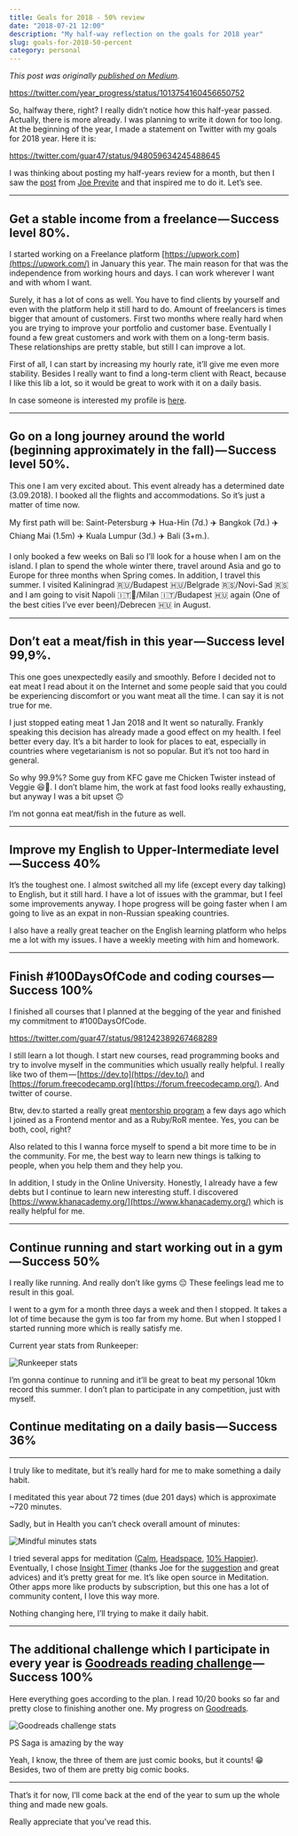 ```yaml
---
title: Goals for 2018 - 50% review
date: "2018-07-21 12:00"
description: "My half-way reflection on the goals for 2018 year"
slug: goals-for-2018-50-percent
category: personal
---
```


_This post was originally [published on Medium](https://medium.com/@guar47/goals-for-2018-50-d6d4c2627089)._

https://twitter.com/year_progress/status/1013754160456650752

So, halfway there, right? I really didn’t notice how this half-year
passed. Actually, there is more already. I was planning to write it down for too long. At the beginning of the year, I made a statement on Twitter with my goals for 2018 year. Here it is:

https://twitter.com/guar47/status/948059634245488645

I was thinking about posting my half-years review for a month, but then I saw the [post](https://medium.com/@jsjoeio/2018-goals-june-update-69ede0805004) from [Joe Previte](https://twitter.com/jsjoeio) and that inspired me to do it. Let’s see.

---

##

## Get a stable income from a freelance — Success level 80%.

I started working on a Freelance platform [https://upwork.com](https://upwork.com/) in January this year. The main reason for that was the independence from working hours and days. I can work wherever I want and with whom I want.

Surely, it has a lot of cons as well. You have to find clients by
yourself and even with the platform help it still hard to do. Amount of
freelancers is times bigger that amount of customers. First two months
where really hard when you are trying to improve your portfolio and
customer base. Eventually I found a few great customers and work with
them on a long-term basis. These relationships are pretty stable, but
still I can improve a lot.

First of all, I can start by increasing my hourly rate, it’ll give me even more stability. Besides I really want to find a long-term client with React, because I like this lib a lot, so it would be great to work
with it on a daily basis.

In case someone is interested my profile is [here](https://www.upwork.com/freelancers/~01e52252789be044c5).

---

## Go on a long journey around the world (beginning approximately in the fall) — Success level 50%.

This one I am very excited about. This event already has a determined date (3.09.2018). I booked all the flights and accommodations. So it’s just a matter of time now.

My first path will be:
Saint-Petersburg ✈️ Hua-Hin (7d.) ✈️ Bangkok (7d.) ✈️ Chiang Mai (1.5m) ✈️ Kuala Lumpur (3d.) ✈️ Bali (3+m.).

I only booked a few weeks on Bali so I’ll look for a house when I am
on the island. I plan to spend the whole winter there, travel around
Asia and go to Europe for three months when Spring comes.
In addition, I travel this summer. I visited Kaliningrad 🇷🇺/Budapest
🇭🇺/Belgrade 🇷🇸/Novi-Sad 🇷🇸 and I am going to visit Napoli
🇮🇹🍕/Milan 🇮🇹/Budapest 🇭🇺 again (One of the best cities I’ve ever
been)/Debrecen 🇭🇺 in August.

---

## Don’t eat a meat/fish in this year — Success level 99,9%.

This one goes unexpectedly easily and smoothly. Before I decided not
to eat meat I read about it on the Internet and some people said that
you could be experiencing discomfort or you want meat all the time. I
can say it is not true for me.

I just stopped eating meat 1 Jan 2018 and It went so naturally.
Frankly speaking this decision has already made a good effect on my
health. I feel better every day. It’s a bit harder to look for places to eat, especially in countries where vegetarianism is not so popular. But it’s not too hard in general.

So why 99.9%? Some guy from KFC gave me Chicken Twister instead of
Veggie 😆🥦. I don’t blame him, the work at fast food looks really
exhausting, but anyway I was a bit upset 🙃

I’m not gonna eat meat/fish in the future as well.

---

## Improve my English to Upper-Intermediate level — Success 40%

It’s the toughest one. I almost switched all my life (except every
day talking) to English, but it still hard. I have a lot of issues with
the grammar, but I feel some improvements anyway. I hope progress will
be going faster when I am going to live as an expat in non-Russian
speaking countries.

I also have a really great teacher on the English learning platform
who helps me a lot with my issues. I have a weekly meeting with him and
homework.

---

## Finish #100DaysOfCode and coding courses — Success 100%

I finished all courses that I planned at the begging of the year and finished my commitment to #100DaysOfCode.

https://twitter.com/guar47/status/981242389267468289

I still learn a lot though. I start new courses, read programming
books and try to involve myself in the communities which usually really
helpful. I really like two of them — [https://dev.to](https://dev.to/) and [https://forum.freecodecamp.org](https://forum.freecodecamp.org/). And twitter of course.

Btw, dev.to started a really great [mentorship program](https://dev.to/devteam/changelog-mentor-matchmaking-3bl0) a few days ago which I joined as a Frontend mentor and as a Ruby/RoR mentee. Yes, you can be both, cool, right?

Also related to this I wanna force myself to spend a bit more time to be in the community. For me, the best way to learn new things is
talking to people, when you help them and they help you.

In addition, I study in the Online University. Honestly, I already
have a few debts but I continue to learn new interesting stuff. I
discovered [https://www.khanacademy.org/](https://www.khanacademy.org/) which is really helpful for me.

---

## Continue running and start working out in a gym — Success 50%

I really like running. And really don’t like gyms 😔 These feelings lead me to result in this goal.

I went to a gym for a month three days a week and then I stopped. It
takes a lot of time because the gym is too far from my home. But when I
stopped I started running more which is really satisfy me.

Current year stats from Runkeeper:

![Runkeeper stats](./runkeeper-stats.png)

I’m gonna continue to running and it’ll be great to beat my personal
10km record this summer. I don’t plan to participate in any competition, just with myself.

## Continue meditating on a daily basis — Success 36%

---

I truly like to meditate, but it’s really hard for me to make something a daily habit.

I meditated this year about 72 times (due 201 days) which is approximate ~720 minutes.

Sadly, but in Health you can’t check overall amount of minutes:

![Mindful minutes stats](./mindful-minutes.jpeg)

I tried several apps for meditation ([Calm](https://www.calm.com/), [Headspace](https://www.headspace.com/), [10% Happier](https://www.10percenthappier.com/)). Eventually, I chose [Insight Timer](https://insighttimer.com/) (thanks Joe for the [suggestion](https://medium.com/@jsjoeio/hi-dmitrii-680891e15a92) and great advices) and it’s pretty great for me. It’s like open source
in Meditation. Other apps more like products by subscription, but this
one has a lot of community content, I love this way more.

Nothing changing here, I’ll trying to make it daily habit.

---

## The additional challenge which I participate in every year is [Goodreads reading challenge](https://www.goodreads.com/challenges/show/7501-2018-reading-challenge) — Success 100%

Here everything goes according to the plan. I read 10/20 books so far and pretty close to finishing another one. My progress on [Goodreads](https://www.goodreads.com/user_challenges/10599444).

![Goodreads challenge stats](./goodreads-stats.png)

PS Saga is amazing by the way

Yeah, I know, the three of them are just comic books, but it counts! 😁 Besides, two of them are pretty big comic books.

---

That’s it for now, I’ll come back at the end of the year to sum up the whole thing and made new goals.

Really appreciate that you’ve read this.
